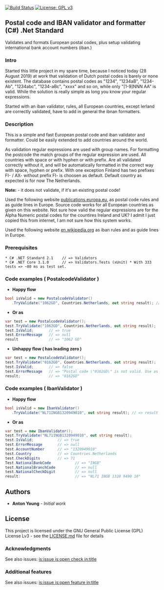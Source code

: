 [![Build Status](https://dev.azure.com/antonyoung/Validator/_apis/build/status/antonyoung.postalcode?branchName=master)](https://dev.azure.com/antonyoung/Validator/_build/latest?definitionId=3&branchName=master)
[![License: GPL v3](https://img.shields.io/badge/License-GPLv3-blue.svg)](https://www.gnu.org/licenses/gpl-3.0)
## Postal code and IBAN validator and formatter (C#) .Net Standard

Validates and formats European postal codes, plus setup validating international bank account numbers (iban.)

### Intro

Started this little project in my spare time, because I noticed today (28 August 2019) at work that validation of Dutch postal codes is barely or none existent. 
The database contains postal codes as "1234", "1234aB", "1234-Ab", "1234abc", "1234-aBc", "xxxx" and so on, while only "[1-9]NNN AA" is valid. 
While the solution is really simple as long you know your regular expressions.

Started with an iban validator, rules, all European countries, except Ierland are correctly validated, have to add in general the ibnan formatters.

### Description

This is a simple and fast European postal code and iban validator and formatter. 
Could be easily extended to add countries around the world.

As validation regular expressions are used with group names. 
For formatting the postcode the match groups of the regular expression are used. 
All countries with space or with hyphen or with prefix.
Are all validated correctly without it, and will be automatically formatted in the correct way with space, hyphen or prefix. 
With one exception Finland has two prefixes FI- / AX- without prefix FI- is choosen as default.
Default country as expected is for now The Netherlands.    

**Note:** - it does not validate, if it's an existing postal code!

Used the following website [publications.europa.eu](http://publications.europa.eu/code/en/en-390105.htm), as postal code rules and as guide lines in Europe. 
Source code works for all European countries as given on this website.
Not sure how valid the regular expressions are for the Alpha Numeric postal codes for the countires Ireland and UK?
I admit I just copied this from internet, I am not sure how this system works. 

Used the following website [en.wikipedia.org](https://en.wikipedia.org/wiki/International_Bank_Account_Number) as iban rules and as guide lines in Europe. 
 
### Prerequisites
```
* C# .NET Standard 2.1	  // => Validators
* C# .NET Core 3.1.0      // => Validators.Tests (xUnit) * With 333 tests => ~80 ms as test set.
```
### Code examples ( PostalcodeValidator )

* **Happy flow**
```csharp
bool isValid = new PostalcodeValidator()
   .TryValidate("1062GD", Countries.Netherlands, out string result); // => result = "1062 GD", isValid = true
```
* **Or as** 
```csharp
var test = new PostalcodeValidator(); 
test.TryValidate("1062GD", Countries.Netherlands, out string result);
test.IsValid;       // => true					
test.ErrorMessage   // => null
result              // => "1062 GD"
```
* **Unhappy flow ( has leading zero )**
```csharp
var test = new PostalcodeValidator(); 
test.TryValidate("0162GD", Countries.Netherlands, out string result);
test.IsValid;       // => false					
test.ErrorMessage   // => "Postal code \"0162GD\" is not valid. Use as example \"1234 AB\"."
result;             // => "0162GD"
```

### Code examples ( IbanValidator )

* **Happy flow**
```csharp
bool isValid = new IbanValidator()
   .TryValidate("NL71INGB1320949010", out string result); // => result = "NL71 INGB 1320 9490 10", isValid = true
```
* **Or as** 
```csharp
var test = new IbanValidator(); 
test.TryValidate("NL71INGB1320949010", out string result);
test.IsValid;			// => true					
test.ErrorMessage		// => null
test.AccountNumber		// => "1320949010"
test.Country			// => Countries.Netherlands
test.CheckDigits		// => 71
Test.NationalBankCode	        // => "INGB"
test.NationalBranchCode	        // => null
test.NationalCheckDigit	        // => null
result:                         // => "NL71 INGB 1320 9490 10"
```

## Authors

* **Anton Young** - *Initial work*

## License

This project is licensed under the GNU General Public License (GPL) License Lv3 - see the [LICENSE.md](LICENSE.md) file for details

### Acknowledgments
See also issues: [is:issue is:open check in:title](https://github.com/antonyoung/postalcode/issues?utf8=%E2%9C%93&q=is%3Aissue+is%3Aopen+check+in%3Atitle)

### Additional features
See also issues: [is:issue is:open feature in:title](https://github.com/antonyoung/postalcode/issues?utf8=%E2%9C%93&q=is%3Aissue+is%3Aopen+feature+in%3Atitle+)
